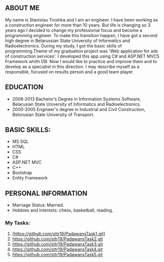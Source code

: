 ## ABOUT ME

My name is Stanislau Troshka and I am an engineer. I have been working as a construction engineer for more than 10 years. But life is changing so 3 years ago I decided to change my professional focus and become a programming engineer. To make this transition happen, I have got a second high degree in Belarussian State University of Informatics and Radioelectronics. During my study, I got the basic skills of programming.Theme of my graduation project was 'Web application for ads of construction services'. I developed this app using С# and ASP.NET MVC5 Framework whith DB. Now I would like to practice and improve them and to develop as a specialist in this direction. I may describe myself as a responsible, focused on results person and a good team player. 

## EDUCATION

-	2008-2013 Bachelor’s Degree in Information Systems Software, Belarusian State University of Informatics and Radioelectronics.
-	2000-2005 Engineer's degree in Industrial and Civil Construction, Belorusian State University of Transport.

## BASIC SKILLS:
- MS SQL
-	HTML
- CSS
- C#
- ASP.NET MVC
- C++
-	Bootstrap
-	Entity Framework 

## PERSONAL INFORMATION

- Marriage Status: Married.
- Hobbies and Interests: chess, basketball, reading.



### My Tasks:
1. [https://github.com/sttr19/PadawansTask1.git]
2. https://github.com/sttr19/PadawansTask2.git
3. https://github.com/sttr19/PadawansTask3.git
4. https://github.com/sttr19/PadawansTask4.git
5. https://github.com/sttr19/PadawansTask5.git
